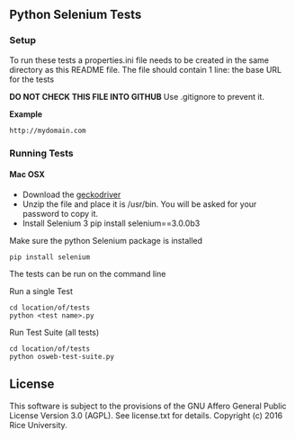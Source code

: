 ## Python Selenium Tests

### Setup

To run these tests a properties.ini file needs to be created in the same directory as this README file.
The file should contain 1 line: the base URL for the tests
 
**DO NOT CHECK THIS FILE INTO GITHUB** Use .gitignore to prevent it.
 
**Example**
 
    http://mydomain.com
 

### Running Tests

#### Mac OSX

 * Download the [geckodriver](https://github.com/mozilla/geckodriver/releases)
 * Unzip the file and place it is /usr/bin. You will be asked for your password to copy it.
 * Install Selenium 3
     pip install selenium==3.0.0b3


Make sure the python Selenium package is installed

    pip install selenium

The tests can be run on the command line

Run a single Test

    cd location/of/tests
    python <test name>.py
    
Run Test Suite (all tests)

    cd location/of/tests
    python osweb-test-suite.py


License
-------

This software is subject to the provisions of the GNU Affero General Public License Version 3.0 (AGPL). See license.txt for details. Copyright (c) 2016 Rice University.
